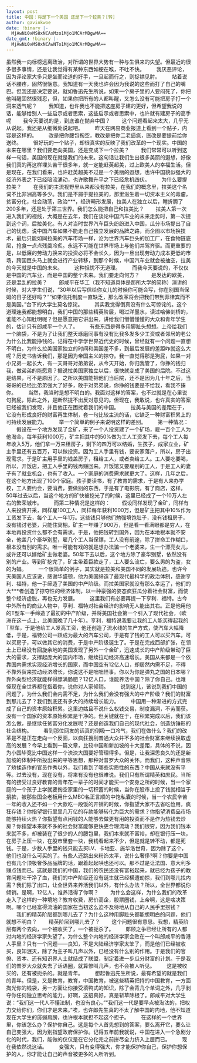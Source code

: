 ```yaml
---
layout: post
title: 中国：将是下一个美国 还是下一个拉美？[转]
author: gavinkwoe
date: !binary |-
  MjAwNi0xMS0xNCAxMzo1Mjo1MCArMDgwMA==
date_gmt: !binary |-
  MjAwNi0xMS0xNCAwNTo1Mjo1MCArMDgwMA==
---
```

虽然我一向标榜远离政治，对所谓的世界大势有一种与生俱来的失望。但最近的很多很多事情，还是让我觉得有某种东西如梗在喉，不吐不快。 
　　我厌恶评论，因为评论家大多只是坐而论道的好手，一旦起而行之，则捉襟见肘。
　　站着说话不腰疼，固然很惬意。我知道有一天我也许会因为我说的这些而打了自己的嘴巴。但我还是决定要说，就如鲁迅先生所说，如果一个房子里的人要闷死了，你把他叫醒固然很残忍，但，如果你把所有的人都叫醒，又怎么没有可能把房子打一个洞来透气呢？
　　我知道，也许我也不能把这座房子建的更好，但希望我说的话，能够给别人一些启示或者思索，这些启示或者思索中，也许就有建房子的高手呢
　　我今天要说的是，到底谁在抛弃中国？
　　这个问题看起来太大，几乎无从说起。我还是从细微处说起吧。
　　昨天在网易商业报道上看到一个贴子，内容是这样的。
　　改是把你腰包掏空，教改是把你二老逼疯，医改是要提前给你送终。
　　很好玩的一个贴子，却很真实的反映了我们改革的一个现实。中国的未来在哪里？我们要走向美国，还是变成下一个拉美？
　　我们常常可以听到这样一句话，美国的现在就是我们的未来。这句话让我们生出很多美丽的遐想，好像我们真的再这样埋头苦干很多年，就一定能赶英超美，过上欧美人的幸福生活。但是现在，在我们看来，也许赶英超美不过是一个美丽的遐想，也许中国貌似强大的经济外表之下已经暗流涌动，也许歌舞升平之下已经危机四伏。
　　为什么要提拉美？
　　在我们的主流视野里从来都没有拉美，在我们的概念里，拉美这个名词不比非洲高等多少。我们是不屑于提拉美的，那里滋生着一切资本主义的毒瘤，贫富分化，社会动荡，政治***，经济畸形发展，拉美人在独立以后，瞎折腾了200多年，还是处于第三世界。我们怎么能把自己和拉美比？
　　拉美人第一次进入我们的视线，大概是在去年，我们在谈论中国汽车业的未来走势时，第一次提到这个词，后拉美化。有人对当时世界汽车巨头纷纷进入中国，瓜分市场提出了自己的忧虑，说中国汽车如果不能走自己独立发展的品牌之路，而企图以市场换技术，最后只能如同拉美的汽车市场一样，沦为世界汽车巨头的加工厂，在食物链底层，抢食一点点残羹冷炙。永远不可能在世界市场上与他们并驾齐驱。而更重要的是，以低廉的劳动力换来的投资必将不会长久，因为一旦出现劳动力成本更低的市场，跨国巨头马上就会进行产业转移，到那个时候，中国汽车业就会被抽空，拉美的今天就是中国的未来。
　　这种担忧不无道理。
　　而我今天要说的，不仅仅是中国的汽车业，而是中国的整个未来。我们要走向何方？
　　是发达的欧美，还是混乱的拉美？
　　郎咸平在华工（我不知道具体是那所大学的简称）演讲的时候，对大学生们说，“30年以后写信给你女儿的时候你可能会写，你在别国当保姆的日子还好吗？”“如果信托制度一直缺乏，那么改革将会把我们带到菲律宾而不是美国。”台下的大学生莫名惊诧。
　　其实我觉得倒真没有什么可惊诧的。这个道理连我都能想明白，我们中国的那些精英阶层，喝过洋墨水，读过哈佛剑桥的，谁能不心知肚明呢？但是愿意把它讲出来，讲给我们懵懵懂懂的大众和青年学生的，估计只有郎咸平一个人了。
　　有些东西是得多用脚趾头想想。上帝给我们一个脑袋，不是为了让我们整天琢磨同事有没有比我多发多少工资或者邻居的老公为什么比我能挣钱的。记得在中学学世界近代史的时候，曾经就有一个问题一直想不明白。为什么拉美国家独立的时间和美国差不多，到最后发展的差距咋就这么大呢？历史书告诉我们，那是因为帝国主义的掠夺。我一直觉得那是狗屁，如果一对小兄弟一起长大，有一天哥哥对弟弟说，从今天开始，你归我管了，你挣的钱归我，做弟弟的能愿意？据说拉美国家独立以后，很快就变成了美国的后院。不过这是结果，可不是原因了。之所以美国能把他们当后院，还不是因为几十年之后，当哥哥的已经比弟弟强大了好多，敢于对弟弟说，你挣的钱要是不给我，看我不揍你。
　　当然，我当时是想不明白的。我面对这样的答案，也不过就是在心里说句狗屁，除此之外，是断然提不出反对意见的。但现在，我敢说，也许真实的答案已经被我们发现，并且他正在困扰着我们的中国。
　　拉美与美国的差距在于，它没有形成良好的财富再生体制，套一句比较主流的话，它缺乏一种财富积累上的可持续发展能力。
　　举一个简单的例子来说明这样的差别。
　　第一种情况：
　　假设在一个地方发现了金矿，来了一个人投资建了一个矿场，雇一百个工人为他淘金，每年获利1000万，矿主把其中的50%做为工人工资发下去，每个工人每年收入5万，他们拿一万来租房子，剩下的四万可以结婚，生孩子，成家立业，矿主手里还有五百万，可以做投资。因为工人手里有钱，要安家落户，所以，房子出现需求。于是矿主用手里的钱盖房子，租给工人，或者卖给工人。工人要吃要喝，所以，开饭店，把工人手里的钱再赚回来。开饭馆又要雇别的工人，于是工人的妻子有了就业机会，也有了收入。一个家庭的消费需求就更大了。这样，几年之后，在这个地方出现了100个家庭。孩子要读书，有了教育的需求，于是有人来办学校，工人要约会，要消费，要做别的东西，于是有了电影院，有了商店，这样，50年过去以后，当这个地方的矿快被挖光了的时候，这里已经成了一个10万人左右的繁荣城市。
　　而第二种情况是这样的：
　　假设同样发现了金矿，同样有人来投资开采，同样雇100工人，同样每年获利1000万，但是矿主把其中10%作为工资发下去，每个工人一年1万。这些钱只够他们勉强填饱肚子，没有钱租房子，没有钱讨老婆，只能住窝棚。矿主一年赚了900万，但是看一看满眼都是穷人，在本地再投资什么都不会有需求。于是，他把钱转到国外，因为在本地根本就不安全，他盖几个豪华别墅，雇几个工人当保镖，工人没有前途，除了拼命工作糊口，根本没有别的需求。唯一可能有戏的就是想办法骗一个老婆来，生一个漂亮女儿，或许还可以嫁给矿主做老婆。50年下去以后，这个地方除了豪华别墅，依然没有别的产业。等到矿挖完了，矿主带着巨款走了，工人要么流亡，要么男的为盗，女的为娼。
　　一个很简单的例子，其实就是拉美和美国不同的发展轨迹。也许今天美国人应该说，感谢华盛顿，他为美国缔造了最现代最科学的政治体制，感谢亨利．福特，他一手缔造了美国的中产阶级。而拉美国家就没有那么幸运了，他们的大***者创造了掠夺性的经济体制，以一种豪强的姿态疯狂瓜分着社会财富，而使整个经济虚脱，再也无力发展。
　　这里我们有必要再提一下亨利．福特。古今中外所有的商业人物中，亨利．福特对社会经济的影响无人能出其右。正是他用他的T型车一手缔造了最初的中产阶级，并将美国社会第一个引入了现代社会，（欧洲在这一点上，比美国晚了几十年）。亨利．福特说我要让我的工人能买得起我的T型车，于是他给工人发高工资，他还创造了流水线的生产方式，使汽车大幅降低，于是，福特公司一跃成为最大的汽车公司，于是有了钱的工人可以买汽车，可以买房子，可以做其它的消费，于是中产阶级诞生了。于是在完成西部扩张，在领土上已经没有回旋余地的美国发现了另外一个金矿，迅速成长的中产阶级带动了巨大的需求，支撑起庞大的国内市场，继续拉动经济高速增长。美国从来都是一个依靠国内需求实现经济增长的国家，而中国空有12亿人口，却居然内需不足，不得不靠外贸来拉动经济增长，你说这不是咄咄怪事。你以为你是弹丸之国的日本哪？靠外向型经济就能样得膘满肠肥？12亿人口，谁能养活中国？除了你自己。也难怪现在全世界都在指着你，说你对人家倾销。
　　说到这儿，该说到我们中国的问题了，为什么我们会内需不足，为什么我们会没有强大的中产阶级？我们的财富到那儿去了？我们到底还有多大的持续增长能力。
　　中国用一种渐进的方式完成了自己的资本原始积累。这里边姑且不说什么权钱交易，制度漏洞，不劳而获。没有一个国家的资本原始积累是干净的。但关键就在于，在积累完成以后，我们该怎么做，是继续任贫富分化发展呢？还是创造我们自己的现代社会，创造纺锤形的社会结构。
　　看到那位网友的话真的倒吸一口冷气，我们在做什么？我们的改革是不是正在走向一个反面，以疯狂搜刮普通大众并不多的社会财富来继续换取虚高的发展？今早上看到一篇文章，比较中国和新加坡的十大差距，具体的不说，因为小国毕竟比中国这样一个泱泱大国要好管理得多。但是，让我深思良久的还是新加坡的体制中所投出来的平等思想，那种对普罗大众的关怀。而我们，这种声音除了矫揉造作的官员作秀以外，我们看到了哪些实质性的东西？中国从来就没有平等。过去没有，现在没有，将来有没有也很难说。我们只有所谓精英和庶民。当所有的接受过良好教育的青年花一辈子的时间才能买一个安身之所的时候，当一个家庭的一个孩子上学就要掏空家里的一切积蓄的时候，当你在股市上投了钱就相当于捐款，被那些国企老板用什么MBO名正言顺的中饱私囊的时候，当一个农民辛苦一年的收入还不如一个大款吃一段饭的开销的时候，你指望大家不去省吃俭用，疯狂存钱？你指望银行里里几万亿的存款能够转化为巨大的需求？你指望消费品市场能够持续火热？你指望有点闲钱的人能够去做更有用的投资而不是作为热钱去炒房？你指望本来就不多的社会财富能够更快更合理流动？我们很穷，因为我们钱本来就不多，却被装在了很少的人的腰包里，我们本来就不富裕，却在银行压一块，在房子上压一块，在股市里套一块，我钱看起来不少，但是就是转不动，都是死钱。于是，少数人手里的钱只能去买LV、卡地亚、施华洛世奇，因为除了这个，他们也没什么可买的了。有些人还跳出来粉饰太平，说什么奢侈?啊？你要是中国也有几个顶极奢侈品品牌的话，跟着起起哄也还可以。那不过是让法国、意大利多赚点钱而已。这就是我们的中国，我们的农民还没有富裕起来，就已经为孩子的教育问题吐干净了血，我们的中产阶级还没有诞生就已经横遭劫掠，我们到哪儿找内需？我们除了出口，让全世界来养活我们以外，有什么办法？所以，全世界都说你倾销。是啊，12亿人，谁养活得了你啊？
　　为什么会这样，为什么我们的改革走入了这样的一种境地？教育收费，房价高企，股票圈钱，上帝啊，这是啥决策啊。哪个已经富得流油的国家在当初这么迫不及待地从自己的人民手里捞钱？
　　我们的精英阶层都到哪儿去了？为什么这种用脚趾头都能想明白的问题，他们就想不明白？
　　精英阶层到哪儿去了？
　　这个问题很有意思。我想，精英阶层有两个去向，一个被收买了，一个被扼杀了。
　　郎顾之争已经让所有的人都对内地的经济学家失望了。为什么整个内地的经济学家会败在一个叫郎咸平的香港人手里？只有一个问题&mdash;&mdash;良知，不是大陆经济学家太笨了，而是他们已经被收买，良知泯灭，除了为主子叫几声以外，已经没有什么别的作用。于是我们的官僚、资本、还有知识界人士就结成了联盟，制定着进一步瓜分财富的计划。于是我们的普罗大众就失去了话语圈，就算惨叫几声，也不会被人听见。
　　这是被收买的，还有被扼杀的。就是青年。
　　想起鲁迅先生所说，最有希望的就是我们的青年。但是，又是教育，教育，中国教育，被这些精英把持的中国教育，一方面掏光你的钱袋，另一方面让你接受填鸭式的知识，除了会背几个单词之外，几乎剥夺你任何独立思考的能力。好啊，这招真好，真是斩草除根了。郎咸平对大学生说：“我们这一代人不懂法制，也没有良心。”“我们这一代是要早点被淘汰的，把权力交给你们，你们才是未来。”唉，也许郎先生真的不太了解中国的内地，他不知道现在大学生的孱弱肩膀，也许根本就担不起这个担子。
　　在这样的一个世界里，你该怎么办？保护你自己。这是每个人首先想到的答案，要么离开它，要么让自己变强大，因为别指望政府保护你。记得五年前我就说，中国在进入一个急剧分化的时代，我们，能做的仅仅是在它分化完之前拼尽全力挤入上层而已。
　　现在我依然说这话。
　　变强大，只有变得强大，你才能保护你自己，保护你想保护的人，你才能让自己的声音被更多的人所听到。
